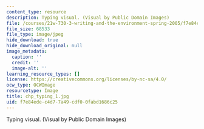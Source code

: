 ```yaml
---
content_type: resource
description: Typing visual. (Visual by Public Domain Images)
file: /courses/21w-730-3-writing-and-the-environment-spring-2005/f7e84edec4d77a49cdf00fabd1686c25_chp_typing_1.jpg
file_size: 68533
file_type: image/jpeg
hide_download: true
hide_download_original: null
image_metadata:
  caption: ''
  credit: ''
  image-alt: ''
learning_resource_types: []
license: https://creativecommons.org/licenses/by-nc-sa/4.0/
ocw_type: OCWImage
resourcetype: Image
title: chp_typing_1.jpg
uid: f7e84ede-c4d7-7a49-cdf0-0fabd1686c25
---
```

Typing visual. (Visual by Public Domain Images)
